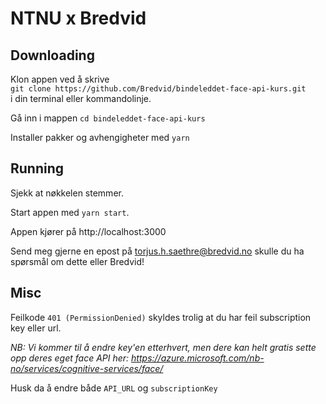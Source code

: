 # NTNU x Bredvid

## Downloading
Klon appen ved å skrive <br/>
`git clone https://github.com/Bredvid/bindeleddet-face-api-kurs.git` <br/>
i din terminal eller kommandolinje.

Gå inn i mappen `cd bindeleddet-face-api-kurs`

Installer pakker og avhengigheter med `yarn`

## Running

Sjekk at nøkkelen stemmer.

Start appen med `yarn start`. 

Appen kjører på http://localhost:3000

Send meg gjerne en epost på torjus.h.saethre@bredvid.no skulle du ha spørsmål om dette eller Bredvid!

## Misc

Feilkode `401 (PermissionDenied)` skyldes trolig at du har feil subscription key eller url.

*NB: Vi kommer til å endre key'en etterhvert, men dere kan helt gratis sette opp deres eget face API her: https://azure.microsoft.com/nb-no/services/cognitive-services/face/*

Husk da å endre både `API_URL` og `subscriptionKey`

